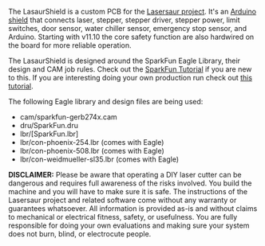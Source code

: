 
The LasaurShield is a custom PCB for the [Lasersaur project](http://lasersaur.com). It's an [Arduino](http://arduino.cc/) [shield](http://arduino.cc/en/Main/ArduinoShields) that connects laser, stepper, stepper driver, stepper power, limit switches, door sensor, water chiller sensor, emergency stop sensor, and Arduino. Starting with v11.10 the core safety function are also hardwired on the board for more reliable operation.

The LasaurShield is designed around the SparkFun Eagle Library, their design and CAM job rules. Check out the [SparkFun Tutorial](http://www.sparkfun.com/tutorials/108) if you are new to this. If you are interesting doing your own production run check out [this tutorial](http://www.sparkfun.com/tutorials/109).


The following Eagle library and design files are being used:

- cam/sparkfun-gerb274x.cam
- dru/SparkFun.dru
- lbr/[SparkFun.lbr]
- lbr/con-phoenix-254.lbr (comes with Eagle)
- lbr/con-phoenix-508.lbr (comes with Eagle)
- lbr/con-weidmueller-sl35.lbr (comes with Eagle)


**DISCLAIMER:** Please be aware that operating a DIY laser cutter can be dangerous and requires full awareness of the risks involved. You build the machine and you will have to make sure it is safe. The instructions of the Lasersaur project and related software come without any warranty or guarantees whatsoever. All information is provided as-is and without claims to mechanical or electrical fitness, safety, or usefulness. You are fully responsible for doing your own evaluations and making sure your system does not burn, blind, or electrocute people.